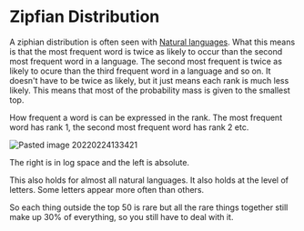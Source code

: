 # Zipfian Distribution
A ziphian distribution is often seen with [Natural languages](Natural%20languages.md). What this means is that the most frequent word is twice as likely to occur than the second most frequent word in a language. The second most frequent is twice as likely to ocure than the third frequent word in a language and so on. It doesn't have to be twice as likely, but it just means each rank is much less likely. This means that most of the probability mass is given to the smallest top. 

How frequent a word is can be expressed in the rank. The most frequent word has rank 1, the second most frequent word has rank 2 etc. 

![Pasted image 20220224133421](Pasted%20image%2020220224133421.webp)

The right is in log space and the left is absolute.

This also holds for almost all natural languages. It also holds at the level of letters. Some letters appear more often than others.  

So each thing outside the top 50 is rare but all the rare things together still make up 30% of everything, so you still have to deal with it. 



